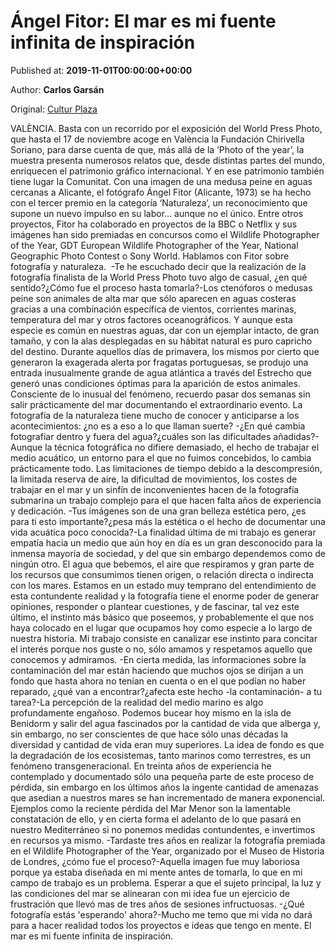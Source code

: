 
# Ángel Fitor: El mar es mi fuente infinita de inspiración

Published at: **2019-11-01T00:00:00+00:00**

Author: **Carlos Garsán**

Original: [Cultur Plaza](https://valenciaplaza.com/angel-fitor-el-mar-es-mi-fuente-infinita-de-inspiracion)

VALÈNCIA. Basta con un recorrido por el exposición del World Press Photo, que hasta el 17 de noviembre acoge en València la Fundación Chirivella Soriano, para darse cuenta de que, más allá de la ‘Photo of the year’, la muestra presenta numerosos relatos que, desde distintas partes del mundo, enriquecen el patrimonio gráfico internacional. Y en ese patrimonio también tiene lugar la Comunitat. Con una imagen de una medusa peine en aguas cercanas a Alicante, el fotógrafo Ángel Fitor (Alicante, 1973) se ha hecho con el tercer premio en la categoría ‘Naturaleza’, un reconocimiento que supone un nuevo impulso en su labor… aunque no el único. Entre otros proyectos, Fitor ha colaborado en proyectos de la BBC o Netflix y sus imágenes han sido premiadas en concursos como el Wildlife Photographer of the Year, GDT European Wildlife Photographer of the Year, National Geographic Photo Contest o Sony World. Hablamos con Fitor sobre fotografía y naturaleza. 
-Te he escuchado decir que la realización de la fotografía finalista de la World Press Photo tuvo algo de casual, ¿en qué sentido?¿Cómo fue el proceso hasta tomarla?-Los ctenóforos o medusas peine son animales de alta mar que sólo aparecen en aguas costeras gracias a una combinación específica de vientos, corrientes marinas, temperatura del mar y otros factores oceanográficos. Y aunque esta especie es común en nuestras aguas, dar con un ejemplar intacto, de gran tamaño, y con la alas desplegadas en su hábitat natural es puro capricho del destino. Durante aquellos días de primavera, los mismos por cierto que generaron la exagerada alerta por fragatas portuguesas, se produjo una entrada inusualmente grande de agua atlántica a través del Estrecho que generó unas condiciones óptimas para la aparición de estos animales. Consciente de lo inusual del fenómeno, recuerdo pasar dos semanas sin salir prácticamente del mar documentando el extraordinario evento. La fotografía de la naturaleza tiene mucho de conocer y anticiparse a los acontecimientos: ¿no es a eso a lo que llaman suerte?
-¿En qué cambia fotografiar dentro y fuera del agua?¿cuáles son las dificultades añadidas?-Aunque la técnica fotográfica no difiere demasiado, el hecho de trabajar el medio acuático, un entorno para el que no fuimos concebidos, lo cambia prácticamente todo. Las limitaciones de tiempo debido a la descompresión, la limitada reserva de aire, la dificultad de movimientos, los costes de trabajar en el mar y un sinfín de inconvenientes hacen de la fotografía submarina un trabajo complejo para el que hacen falta años de experiencia y dedicación.
-Tus imágenes son de una gran belleza estética pero, ¿es para ti esto importante?¿pesa más la estética o el hecho de documentar una vida acuática poco conocida?-La finalidad última de mi trabajo es generar empatía hacia un medio que aún hoy en día es un gran desconocido para la inmensa mayoría de sociedad, y del que sin embargo dependemos como de ningún otro. El agua que bebemos, el aire que respiramos y gran parte de los recursos que consumimos tienen origen, o relación directa o indirecta con los mares. Estamos en un estado muy temprano del entendimiento de esta contundente realidad y la fotografía tiene el enorme poder de generar opiniones, responder o plantear cuestiones, y de fascinar, tal vez este último, el instinto más básico que poseemos, y probablemente el que nos haya colocado en el lugar que ocupamos hoy como especie a lo largo de nuestra historia. Mi trabajo consiste en canalizar ese instinto para concitar el interés porque nos guste o no, sólo amamos y respetamos aquello que conocemos y admiramos.
-En cierta medida, las informaciones sobre la contaminación del mar están haciendo que muchos ojos se dirijan a un fondo que hasta ahora no tenían en cuenta o en el que podían no haber reparado, ¿qué van a encontrar?¿afecta este hecho -la contaminación- a tu tarea?-La percepción de la realidad del medio marino es algo profundamente engañoso. Podemos bucear hoy mismo en la isla de Benidorm y salir del agua fascinados por la cantidad de vida que alberga y, sin embargo, no ser conscientes de que hace sólo unas décadas la diversidad y cantidad de vida eran muy superiores. La idea de fondo es que la degradación de los ecosistemas, tanto marinos como terrestres, es un fenómeno transgeneracional. En treinta años de experiencia he contemplado y documentado sólo una pequeña parte de este proceso de pérdida, sin embargo en los últimos años la ingente cantidad de amenazas que asedian a nuestros mares se han incrementado de manera exponencial. Ejemplos como la reciente pérdida del Mar Menor son la lamentable constatación de ello, y en cierta forma el adelanto de lo que pasará en nuestro Mediterráneo si no ponemos medidas contundentes, e invertimos en recursos ya mismo.
-Tardaste tres años en realizar la fotografía premiada en el Wildlife Photographer of the Year, organizado por el Museo de Historia de Londres, ¿cómo fue el proceso?-Aquella imagen fue muy laboriosa porque ya estaba diseñada en mi mente antes de tomarla, lo que en mi campo de trabajo es un problema. Esperar a que el sujeto principal, la luz y las condiciones del mar se alinearan con mi idea fue un ejercicio de frustración que llevó mas de tres años de sesiones infructuosas.
-¿Qué fotografía estás 'esperando' ahora?-Mucho me temo que mi vida no dará para a hacer realidad todos los proyectos e ideas que tengo en mente. El mar es mi fuente infinita de inspiración.
